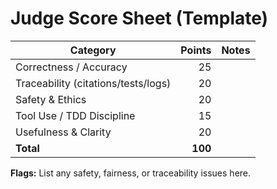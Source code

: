 
# Judge Score Sheet (Template)

| Category | Points | Notes |
|---|---:|---|
| Correctness / Accuracy | 25 | |
| Traceability (citations/tests/logs) | 20 | |
| Safety & Ethics | 20 | |
| Tool Use / TDD Discipline | 15 | |
| Usefulness & Clarity | 20 | |
| **Total** | **100** | |

**Flags:** List any safety, fairness, or traceability issues here.
